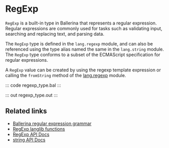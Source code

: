 # RegExp 

`RegExp` is a built-in type in Ballerina that represents a regular expression. Regular expressions are commonly used for tasks such as validating input, searching and replacing text, and parsing data.

The `RegExp` type is defined in the `lang.regexp` module, and can also be referenced using the type alias named the same in the `lang.string` module. The `RegExp` type conforms to a subset of the ECMAScript specification for regular expressions.

A `RegExp` value can be created by using the regexp template expression or calling the `fromString` method of the [lang.regexp](https://lib.ballerina.io/ballerina/lang.regexp/latest#fromString) module. 

::: code regexp_type.bal :::

::: out regexp_type.out :::

## Related links
- [Ballerina regular expression grammar](https://ballerina.io/spec/lang/master/#section_10.1)
- [RegExp langlib functions](/learn/by-example/regexp-operations)
- [RegExp API Docs](https://lib.ballerina.io/ballerina/lang.regexp)
- [string API Docs](https://lib.ballerina.io/ballerina/lang.string)
